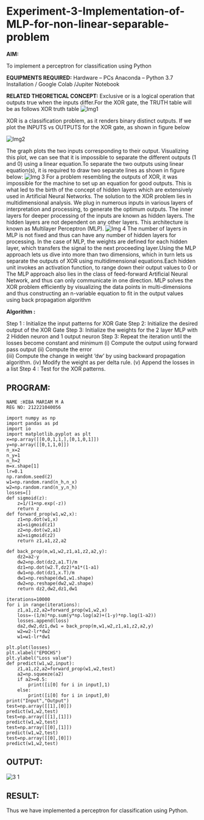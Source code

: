 # Experiment-3-Implementation-of-MLP-for-non-linear-separable-problem
**AIM:**

To implement a perceptron for classification using Python

**EQUIPMENTS REQUIRED:**
Hardware – PCs
Anaconda – Python 3.7 Installation / Google Colab /Jupiter Notebook

**RELATED THEORETICAL CONCEPT:**
Exclusive or is a logical operation that outputs true when the inputs differ.For the XOR gate, the TRUTH table will be as follows
XOR truth table
![Img1](https://user-images.githubusercontent.com/112920679/195774720-35c2ed9d-d484-4485-b608-d809931a28f5.gif)

XOR is a classification problem, as it renders binary distinct outputs. If we plot the INPUTS vs OUTPUTS for the XOR gate, as shown in figure below

![Img2](https://user-images.githubusercontent.com/112920679/195774898-b0c5886b-3d58-4377-b52f-73148a3fe54d.gif)

The graph plots the two inputs corresponding to their output. Visualizing this plot, we can see that it is impossible to separate the different outputs (1 and 0) using a linear equation.To separate the two outputs using linear equation(s), it is required to draw two separate lines as shown in figure below:
![Img 3](https://user-images.githubusercontent.com/112920679/195775012-74683270-561b-4a3a-ac62-cf5ddfcf49ca.gif)
For a problem resembling the outputs of XOR, it was impossible for the machine to set up an equation for good outputs. This is what led to the birth of the concept of hidden layers which are extensively used in Artificial Neural Networks. The solution to the XOR problem lies in multidimensional analysis. We plug in numerous inputs in various layers of interpretation and processing, to generate the optimum outputs.
The inner layers for deeper processing of the inputs are known as hidden layers. The hidden layers are not dependent on any other layers. This architecture is known as Multilayer Perceptron (MLP).
![Img 4](https://user-images.githubusercontent.com/112920679/195775183-1f64fe3d-a60e-4998-b4f5-abce9534689d.gif)
The number of layers in MLP is not fixed and thus can have any number of hidden layers for processing. In the case of MLP, the weights are defined for each hidden layer, which transfers the signal to the next proceeding layer.Using the MLP approach lets us dive into more than two dimensions, which in turn lets us separate the outputs of XOR using multidimensional equations.Each hidden unit invokes an activation function, to range down their output values to 0 or The MLP approach also lies in the class of feed-forward Artificial Neural Network, and thus can only communicate in one direction. MLP solves the XOR problem efficiently by visualizing the data points in multi-dimensions and thus constructing an n-variable equation to fit in the output values using back propagation algorithm

**Algorithm :**

Step 1 : Initialize the input patterns for XOR Gate
Step 2: Initialize the desired output of the XOR Gate
Step 3: Initialize the weights for the 2 layer MLP with 2 Hidden neuron 
              and 1 output neuron
Step 3: Repeat the  iteration  until the losses become constant and 
              minimum
              (i)  Compute the output using forward pass output
              (ii) Compute the error  
		          (iii) Compute the change in weight ‘dw’ by using backward 
                     propagation algorithm.
             (iv) Modify the weight as per delta rule.
             (v)   Append the losses in a list
Step 4 : Test for the XOR patterns.

## PROGRAM:
```
NAME :HIBA MARIAM M A
REG NO: 212221040056
```
```
import numpy as np
import pandas as pd
import io
import matplotlib.pyplot as plt
x=np.array([[0,0,1,1,],[0,1,0,1]])
y=np.array([[0,1,1,0]])
n_x=2
n_y=1
n_h=2
m=x.shape[1]
lr=0.1
np.random.seed(2)
w1=np.random.rand(n_h,n_x)
w2=np.random.rand(n_y,n_h)
losses=[]
def sigmoid(z):
    z=1/(1+np.exp(-z))
    return z
def forward_prop(w1,w2,x):
    z1=np.dot(w1,x)
    a1=sigmoid(z1)
    z2=np.dot(w2,a1)
    a2=sigmoid(z2)
    return z1,a1,z2,a2
    
def back_prop(m,w1,w2,z1,a1,z2,a2,y):
    dz2=a2-y
    dw2=np.dot(dz2,a1.T)/m
    dz1=np.dot(w2.T,dz2)*a1*(1-a1)
    dw1=np.dot(dz1,x.T)/m
    dw1=np.reshape(dw1,w1.shape)
    dw2=np.reshape(dw2,w2.shape)
    return dz2,dw2,dz1,dw1
    
iterations=10000
for i in range(iterations):
    z1,a1,z2,a2=forward_prop(w1,w2,x)
    loss=-(1/m)*np.sum(y*np.log(a2)+(1-y)*np.log(1-a2))
    losses.append(loss)
    da2,dw2,dz1,dw1 = back_prop(m,w1,w2,z1,a1,z2,a2,y)
    w2=w2-lr*dw2
    w1=w1-lr*dw1
    
plt.plot(losses)
plt.xlabel("EPOCHS")
plt.ylabel("Loss value")
def predict(w1,w2,input):
    z1,a1,z2,a2=forward_prop(w1,w2,test)
    a2=np.squeeze(a2)
    if a2>=0.5:
        print([i[0] for i in input],1)
    else:
        print([i[0] for i in input],0)
print("Input","Output")
test=np.array([[1],[0]])
predict(w1,w2,test)
test=np.array([[1],[1]])
predict(w1,w2,test)
test=np.array([[0],[1]])
predict(w1,w2,test)
test=np.array([[0],[0]])
predict(w1,w2,test)
```
 ## OUTPUT:
 ![3 1](https://user-images.githubusercontent.com/129970809/234885985-89ec5b63-68c2-47ab-8eac-b3d31e280395.jpg)


## RESULT:
Thus we have implemented a perceptron for classification using Python.
